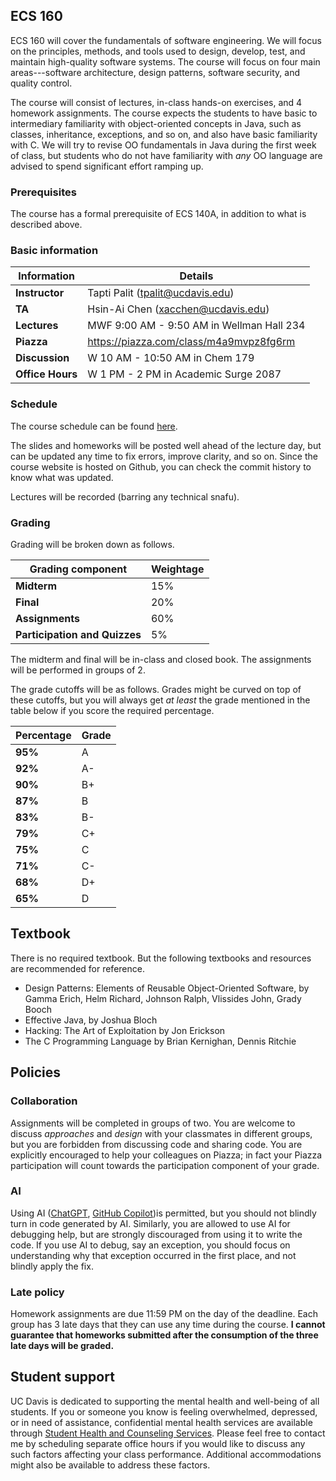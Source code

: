 ## ECS 160
ECS 160 will cover the fundamentals of software engineering. We will focus on the principles, methods, and tools used to design, develop, test, and maintain high-quality software systems.
The course will focus on four main areas---software architecture, design patterns, software security, and quality control. 

The course will consist of lectures, in-class hands-on exercises, and 4 homework assignments. The course expects the students to have basic to intermediary familiarity with object-oriented concepts
in Java, such as classes, inheritance, exceptions, and so on, and also have basic familiarity with C. We will try to revise OO fundamentals in Java during the first week of class, but students who do not have
familiarity with _any_ OO language are advised to spend significant effort ramping up.

### Prerequisites

The course has a formal prerequisite of ECS 140A, in addition to what is described above.


### Basic information

| **Information**          | **Details**                                                                 |
|----------------------|---------------------------------------------------------------------------------|
| **Instructor**      | Tapti Palit (tpalit@ucdavis.edu)                                                 |
| **TA**              | Hsin-Ai Chen (xacchen@ucdavis.edu)                     |
| **Lectures**        | MWF 9:00 AM - 9:50 AM in Wellman Hall 234              |
| **Piazza**     | https://piazza.com/class/m4a9mvpz8fg6rm                |
| **Discussion**      | W 10 AM - 10:50 AM in Chem 179                         |
| **Office Hours**    | W 1 PM - 2 PM in Academic Surge 2087                   |

### Schedule

The course schedule can be found [here](Schedule.md). 

The slides and homeworks will be posted well ahead of the lecture day, but can be updated any time to fix errors, improve clarity, and so on. Since the course website
is hosted on Github, you can check the commit history to know what was updated.

Lectures will be recorded (barring any technical snafu).

### Grading

Grading will be broken down as follows.

| **Grading component**          | **Weightage**                                                                 |
|----------------------|---------------------------------------------------------------------------------|
| **Midterm**      | 15%                                                 |
| **Final**        | 20%                     |
| **Assignments**  | 60%              |
| **Participation and Quizzes**      | 5%                         |

The midterm and final will be in-class and closed book. The assignments will be performed in groups of 2.

The grade cutoffs will be as follows. Grades might be curved on top of these cutoffs, but you will always get _at least_ the grade mentioned in the table below if you score the required percentage.

| **Percentage**          | **Grade**                                                                 |
|----------------------|---------------------------------------------------------------------------------|
| **95%**      | A                     |
| **92%**      | A-                     |
| **90%**      | B+                     |
| **87%**      | B                     |
| **83%**      | B-                     |
| **79%**      | C+                     |
| **75%**      | C                     |
| **71%**      | C-                    |
| **68%**      | D+                    |
| **65%**      | D                     |

## Textbook

There is no required textbook. But the following textbooks and resources are recommended for reference.

- Design Patterns: Elements of Reusable Object-Oriented Software, by Gamma Erich, Helm Richard, Johnson Ralph, Vlissides John, Grady Booch
- Effective Java, by Joshua Bloch
- Hacking: The Art of Exploitation by Jon Erickson
- The C Programming Language by Brian Kernighan, Dennis Ritchie

## Policies

### Collaboration 

Assignments will be completed in groups of two. You are welcome to discuss _approaches_ and _design_ with your classmates in different groups, but you are forbidden from discussing code and sharing code. You are explicitly encouraged to
help your colleagues on Piazza; in fact your Piazza participation will count towards the participation component of your grade.

### AI
Using AI ([ChatGPT](chatgpt.com), [GitHub Copilot](https://github.com/features/copilot))is permitted, but you
should not blindly turn in code generated by AI. Similarly, you are allowed to use AI for 
debugging help, but are strongly discouraged from using it to write the code. If you use AI to debug, say an exception, you should focus on understanding why that exception occurred in the first place, and not blindly apply the fix.

### Late policy
Homework assignments are due 11:59 PM on the day of the deadline. Each group has 3 late days that they can use any time during the course. **I cannot guarantee that homeworks submitted after the consumption of the three late days will be graded.**

## Student support

UC Davis is dedicated to supporting the mental health and well-being of all students. 
If you or someone you know is feeling overwhelmed, depressed, or in need of assistance, confidential mental health services are available through [Student Health and Counseling Services](https://shcs.ucdavis.edu/).
Please feel free to contact me by scheduling separate office hours if you would like to discuss any such factors affecting your class performance. Additional accommodations might also be available to address these factors.







